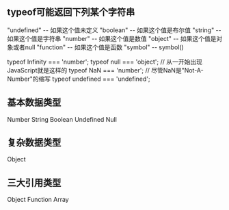 ## typeof可能返回下列某个字符串
"undefined" -- 如果这个值未定义
"boolean" -- 如果这个值是布尔值
"string" -- 如果这个值是字符串
"number" -- 如果这个值是数值
"object" -- 如果这个值是对象或者null
"function" -- 如果这个值是函数
"symbol" -- symbol()




typeof Infinity === 'number';
typeof null === 'object'; // 从一开始出现JavaScript就是这样的
typeof NaN === 'number'; // 尽管NaN是"Not-A-Number"的缩写
typeof undefined === 'undefined';


## 基本数据类型
Number
String
Boolean
Undefined
Null
## 复杂数据类型
Object
## 三大引用类型
Object
Function
Array